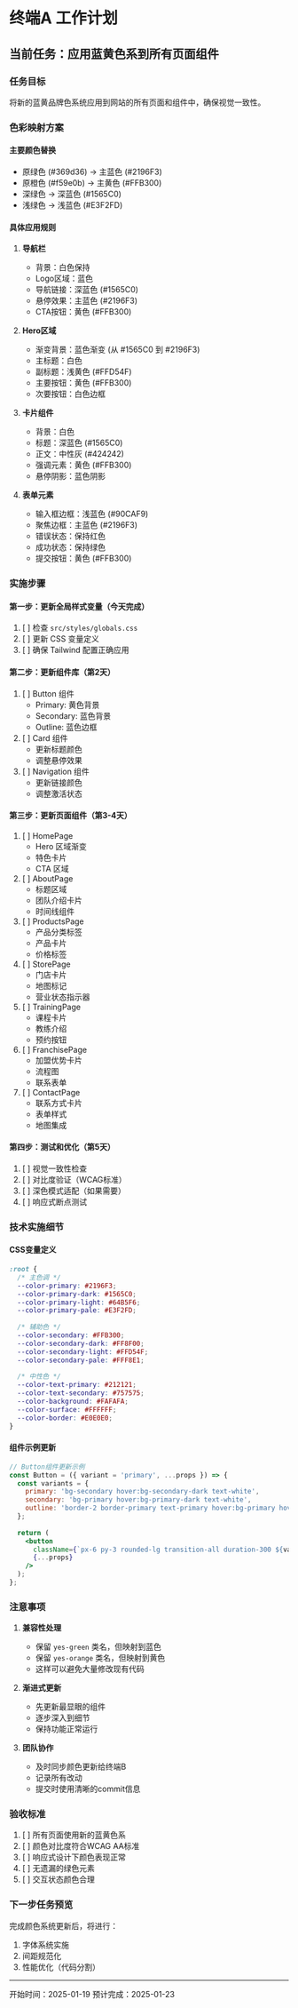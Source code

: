 # 终端A 工作计划

## 当前任务：应用蓝黄色系到所有页面组件

### 任务目标
将新的蓝黄品牌色系统应用到网站的所有页面和组件中，确保视觉一致性。

### 色彩映射方案

#### 主要颜色替换
- 原绿色 (#369d36) → 主蓝色 (#2196F3)
- 原橙色 (#f59e0b) → 主黄色 (#FFB300)
- 深绿色 → 深蓝色 (#1565C0)
- 浅绿色 → 浅蓝色 (#E3F2FD)

#### 具体应用规则
1. **导航栏**
   - 背景：白色保持
   - Logo区域：蓝色
   - 导航链接：深蓝色 (#1565C0)
   - 悬停效果：主蓝色 (#2196F3)
   - CTA按钮：黄色 (#FFB300)

2. **Hero区域**
   - 渐变背景：蓝色渐变 (从 #1565C0 到 #2196F3)
   - 主标题：白色
   - 副标题：浅黄色 (#FFD54F)
   - 主要按钮：黄色 (#FFB300)
   - 次要按钮：白色边框

3. **卡片组件**
   - 背景：白色
   - 标题：深蓝色 (#1565C0)
   - 正文：中性灰 (#424242)
   - 强调元素：黄色 (#FFB300)
   - 悬停阴影：蓝色阴影

4. **表单元素**
   - 输入框边框：浅蓝色 (#90CAF9)
   - 聚焦边框：主蓝色 (#2196F3)
   - 错误状态：保持红色
   - 成功状态：保持绿色
   - 提交按钮：黄色 (#FFB300)

### 实施步骤

#### 第一步：更新全局样式变量（今天完成）
1. [ ] 检查 `src/styles/globals.css`
2. [ ] 更新 CSS 变量定义
3. [ ] 确保 Tailwind 配置正确应用

#### 第二步：更新组件库（第2天）
1. [ ] Button 组件
   - Primary: 黄色背景
   - Secondary: 蓝色背景
   - Outline: 蓝色边框
2. [ ] Card 组件
   - 更新标题颜色
   - 调整悬停效果
3. [ ] Navigation 组件
   - 更新链接颜色
   - 调整激活状态

#### 第三步：更新页面组件（第3-4天）
1. [ ] HomePage
   - Hero 区域渐变
   - 特色卡片
   - CTA 区域
2. [ ] AboutPage
   - 标题区域
   - 团队介绍卡片
   - 时间线组件
3. [ ] ProductsPage
   - 产品分类标签
   - 产品卡片
   - 价格标签
4. [ ] StorePage
   - 门店卡片
   - 地图标记
   - 营业状态指示器
5. [ ] TrainingPage
   - 课程卡片
   - 教练介绍
   - 预约按钮
6. [ ] FranchisePage
   - 加盟优势卡片
   - 流程图
   - 联系表单
7. [ ] ContactPage
   - 联系方式卡片
   - 表单样式
   - 地图集成

#### 第四步：测试和优化（第5天）
1. [ ] 视觉一致性检查
2. [ ] 对比度验证（WCAG标准）
3. [ ] 深色模式适配（如果需要）
4. [ ] 响应式断点测试

### 技术实施细节

#### CSS变量定义
```css
:root {
  /* 主色调 */
  --color-primary: #2196F3;
  --color-primary-dark: #1565C0;
  --color-primary-light: #64B5F6;
  --color-primary-pale: #E3F2FD;
  
  /* 辅助色 */
  --color-secondary: #FFB300;
  --color-secondary-dark: #FF8F00;
  --color-secondary-light: #FFD54F;
  --color-secondary-pale: #FFF8E1;
  
  /* 中性色 */
  --color-text-primary: #212121;
  --color-text-secondary: #757575;
  --color-background: #FAFAFA;
  --color-surface: #FFFFFF;
  --color-border: #E0E0E0;
}
```

#### 组件示例更新
```jsx
// Button组件更新示例
const Button = ({ variant = 'primary', ...props }) => {
  const variants = {
    primary: 'bg-secondary hover:bg-secondary-dark text-white',
    secondary: 'bg-primary hover:bg-primary-dark text-white',
    outline: 'border-2 border-primary text-primary hover:bg-primary hover:text-white'
  };
  
  return (
    <button 
      className={`px-6 py-3 rounded-lg transition-all duration-300 ${variants[variant]}`}
      {...props}
    />
  );
};
```

### 注意事项

1. **兼容性处理**
   - 保留 `yes-green` 类名，但映射到蓝色
   - 保留 `yes-orange` 类名，但映射到黄色
   - 这样可以避免大量修改现有代码

2. **渐进式更新**
   - 先更新最显眼的组件
   - 逐步深入到细节
   - 保持功能正常运行

3. **团队协作**
   - 及时同步颜色更新给终端B
   - 记录所有改动
   - 提交时使用清晰的commit信息

### 验收标准

1. [ ] 所有页面使用新的蓝黄色系
2. [ ] 颜色对比度符合WCAG AA标准
3. [ ] 响应式设计下颜色表现正常
4. [ ] 无遗漏的绿色元素
5. [ ] 交互状态颜色合理

### 下一步任务预览

完成颜色系统更新后，将进行：
1. 字体系统实施
2. 间距规范化
3. 性能优化（代码分割）

---

开始时间：2025-01-19
预计完成：2025-01-23